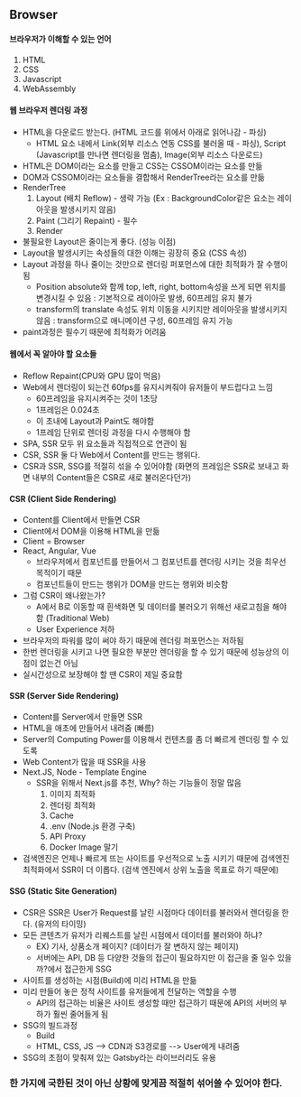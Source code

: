 ## Browser

#### 브라우저가 이해할 수 있는 언어

1. HTML
2. CSS
3. Javascript
4. WebAssembly

#### 웹 브라우저 렌더링 과정

- HTML을 다운로드 받는다. (HTML 코드를 위에서 아래로 읽어나감 - 파싱)
  - HTML 요소 내에서 Link(외부 리소스 연동 CSS를 불러올 때 - 파싱), Script (Javascript를 만나면 렌더링을 멈춤), Image(외부 리소스 다운로드)
- HTML은 DOM이라는 요소를 만들고 CSS는 CSSOM이라는 요소를 만듦
- DOM과 CSSOM이라는 요소들을 결합해서 RenderTree라는 요소를 만듦
- RenderTree
  1. Layout (배치 Reflow) - 생략 가능 (Ex : BackgroundColor같은 요소는 레이아웃을 발생시키지 않음)
  2. Paint (그리기 Repaint) - 필수
  3. Render
- 불필요한 Layout은 줄이는게 좋다. (성능 이점)
- Layout을 발생시키는 속성들의 대한 이해는 굉장히 중요 (CSS 속성)
- Layout 과정을 하나 줄이는 것만으로 렌더링 퍼포먼스에 대한 최적화가 잘 수행이 됨
  - Position absolute와 함께 top, left, right, bottom속성을 쓰게 되면 위치를 변경시킬 수 있음 : 기본적으로 레이아웃 발생, 60프레임 유지 불가
  - transform의 translate 속성도 위치 이동을 시키지만 레이아웃을 발생시키지 않음 : transform으로 애니메이션 구성, 60프레임 유지 가능
- paint과정은 필수기 때문에 최적화가 어려움

#### 웹에서 꼭 알아야 할 요소들

- Reflow Repaint(CPU와 GPU 많이 먹음)
- Web에서 렌더링이 되는건 60fps를 유지시켜줘야 유저들이 부드럽다고 느낌
  - 60프레임을 유지시켜주는 것이 1초당
  - 1프레임은 0.024초
  - 이 초내에 Layout과 Paint도 해야함
  - 1프레임 단위로 렌더링 과정을 다시 수행해야 함
- SPA, SSR 모두 위 요소들과 직접적으로 연관이 됨
- CSR, SSR 둘 다 Web에서 Content를 만드는 행위다.
- CSR과 SSR, SSG를 적절히 섞을 수 있어야함 (화면의 프레임은 SSR로 보내고 화면 내부의 Content들은 CSR로 새로 불러온다던가)

#### CSR (Client Side Rendering)

- Content를 Client에서 만들면 CSR
- Client에서 DOM을 이용해 HTML을 만듦
- Client = Browser
- React, Angular, Vue
  - 브라우저에서 컴포넌트를 만들어서 그 컴포넌트를 렌더링 시키는 것을 최우선 목적이기 때문
  - 컴포넌트들이 만드는 행위가 DOM을 만드는 행위와 비슷함
- 그럼 CSR이 왜나왔는가?
  - A에서 B로 이동할 때 흰색화면 및 데이터를 불러오기 위해선 새로고침을 해야함 (Traditional Web)
  - User Experience 저하
- 브라우저의 파워를 많이 써야 하기 때문에 렌더링 퍼포먼스는 저하됨
- 한번 렌더링을 시키고 나면 필요한 부분만 렌더링을 할 수 있기 때문에 성능상의 이점이 없는건 아님
- 실시간성으로 보장해야 할 땐 CSR이 제일 중요함

#### SSR (Server Side Rendering)

- Content를 Server에서 만들면 SSR
- HTML을 애초에 만들어서 내려줌 (빠름)
- Server의 Computing Power를 이용해서 컨텐츠를 좀 더 빠르게 렌더링 할 수 있도록
- Web Content가 많을 때 SSR을 사용
- Next.JS, Node - Template Engine
  - SSR을 위해서 Next.js를 추천, Why? 하는 기능들이 정말 많음
    1. 이미지 최적화
    2. 렌더링 최적화
    3. Cache
    4. .env (Node.js 환경 구축)
    5. API Proxy
    6. Docker Image 말기
- 검색엔진은 언제나 빠르게 뜨는 사이트를 우선적으로 노출 시키기 때문에 검색엔진 최적화에서 SSR이 더 이롭다. (검색 엔진에서 상위 노출을 목표로 하기 때문에)

#### SSG (Static Site Generation)

- CSR은 SSR은 User가 Request를 날린 시점마다 데이터를 불러와서 렌더링을 한다. (유저의 타이밍)
- 모든 콘텐츠가 유저가 리퀘스트를 날린 시점에서 데이터를 불러와야 하냐?
  - EX) 기사, 상품소개 페이지? (데이터가 잘 변하지 않는 페이지)
  - 서버에는 API, DB 등 다양한 것들의 접근이 필요하지만 이 접근을 줄 일수 있을까?에서 접근한게 SSG
- 사이트를 생성하는 시점(Build)에 미리 HTML을 만듦
- 미리 만들어 놓은 정적 사이트를 유저들에게 전달하는 역할을 수행
  - API의 접근하는 비율은 사이트 생성할 때만 접근하기 때문에 API의 서버의 부하가 훨씬 줄어들게 됨
- SSG의 빌드과정
  - Build
  - HTML, CSS, JS --> CDN과 S3경로를 --> User에게 내려줌
- SSG의 초점이 맞춰져 있는 Gatsby라는 라이브러리도 유용

### 한 가지에 국한된 것이 아닌 상황에 맞게끔 적절히 섞어쓸 수 있어야 한다.

